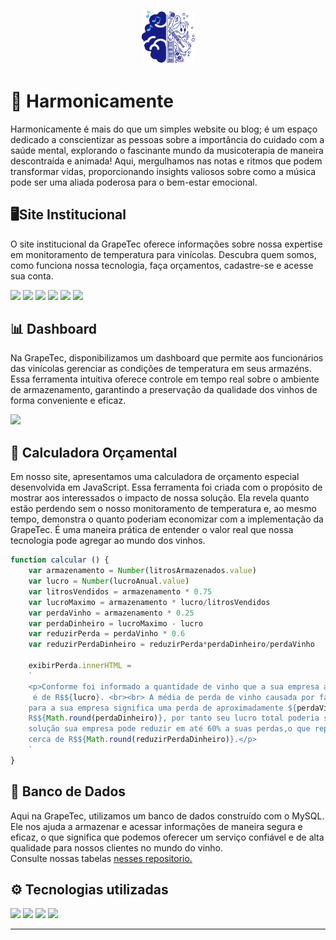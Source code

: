 <h3 align="center">
  <img src="Site/web-data-viz/site/public/assets/img/icon(3).png" alt="Logo" height="85"/>
</h3>

# 💙 Harmonicamente
<p> Harmonicamente é mais do que um simples website ou blog; é um espaço dedicado a conscientizar as pessoas sobre a importância do cuidado com a saúde mental, explorando o fascinante mundo da musicoterapia de maneira descontraída e animada! Aqui, mergulhamos nas notas e ritmos que podem transformar vidas, proporcionando insights valiosos sobre como a música pode ser uma aliada poderosa para o bem-estar emocional.</p>

##  🖥️Site Institucional
<p>O site institucional da GrapeTec oferece informações sobre nossa expertise em monitoramento de temperatura para vinícolas. Descubra quem somos, como funciona nossa tecnologia, faça orçamentos, cadastre-se e acesse sua conta. </p>
<img  src="https://i.imgur.com/xiHH0qd.png"/>
<img  src="https://i.imgur.com/sittusF.png"/>
<img  src="https://i.imgur.com/PEPcEJs.png"/>
<img  src="https://i.imgur.com/DwDKEiZ.png"/>
<img  src="https://i.imgur.com/LmCLdd8.png"/>
<img src="https://i.imgur.com/7RuV6HM.png" />

## 📊 Dashboard
<p>
Na GrapeTec, disponibilizamos um dashboard que permite aos funcionários das vinícolas gerenciar as condições de temperatura em seus armazéns. Essa ferramenta intuitiva oferece controle em tempo real sobre o ambiente de armazenamento, garantindo a preservação da qualidade dos vinhos de forma conveniente e eficaz.
</p>
<img  src="https://i.imgur.com/DOuvgyT.png" />

## 🔢 Calculadora Orçamental
<p>Em nosso site, apresentamos uma calculadora de orçamento especial desenvolvida em JavaScript. Essa ferramenta foi criada com o propósito de mostrar aos interessados o impacto de nossa solução. Ela revela quanto estão perdendo sem o nosso monitoramento de temperatura e, ao mesmo tempo, demonstra o quanto poderiam economizar com a implementação da GrapeTec. É uma maneira prática de entender o valor real que nossa tecnologia pode agregar ao mundo dos vinhos.</p>

~~~javascript
function calcular () {
    var armazenamento = Number(litrosArmazenados.value)
    var lucro = Number(lucroAnual.value)
    var litrosVendidos = armazenamento * 0.75
    var lucroMaximo = armazenamento * lucro/litrosVendidos
    var perdaVinho = armazenamento * 0.25
    var perdaDinheiro = lucroMaximo - lucro
    var reduzirPerda = perdaVinho * 0.6
    var reduzirPerdaDinheiro = reduzirPerda*perdaDinheiro/perdaVinho

    exibirPerda.innerHTML =
    `
    <p>Conforme foi informado a quantidade de vinho que a sua empresa armazena é de ${armazenamento} litros, e o seu lucro anual
     é de R$${lucro}. <br><br> A média de perda de vinho causada por falta de controle de temperatura é de cerda de 25%, o que
    para a sua empresa significa uma perda de aproximadamente ${perdaVinho} litros. Esses litros perdidos representam aproximadamente
    R$${Math.round(perdaDinheiro)}, por tanto seu lucro total poderia ser de R$${Math.round(lucroMaximo)}.<br><br> Com a nossa
    solução sua empresa pode reduzir em até 60% a suas perdas,o que representa aproximadamente ${reduzirPerda} litros ou em dinheiro
    cerca de R$${Math.round(reduzirPerdaDinheiro)}.</p>
    `
}
~~~
## 💾 Banco de Dados
Aqui na GrapeTec, utilizamos um banco de dados construído com o MySQL. Ele nos ajuda a armazenar e acessar informações de maneira segura e eficaz, o que significa que podemos oferecer um serviço confiável e de alta qualidade para nossos clientes no mundo do vinho.
<br>Consulte nossas tabelas [nesses repositorio.](https://github.com/1ADSA-GrapeTec/GrapeTec/tree/main/Banco%20de%20Dados)


## ⚙ Tecnologias utilizadas
  
<img  src="https://cdn.jsdelivr.net/gh/devicons/devicon/icons/mysql/mysql-plain-wordmark.svg"  width="60"/> <img  src="https://cdn.jsdelivr.net/gh/devicons/devicon/icons/html5/html5-plain-wordmark.svg"  width="60"/> <img  src="https://cdn.jsdelivr.net/gh/devicons/devicon/icons/css3/css3-plain-wordmark.svg"  width="60"/> <img  src="https://cdn.jsdelivr.net/gh/devicons/devicon/icons/javascript/javascript-original.svg"  width="60"/>

<hr/>

